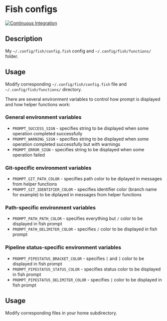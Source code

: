 # Fish configs

[![Continuous Integration](https://github.com/Console-Utils/fish-configs/actions/workflows/ci.yml/badge.svg)](https://github.com/Console-Utils/fish-configs/actions/workflows/ci.yml)

## Description

My `~/.config/fish/config.fish` config and `~/.config/fish/functions/` folder.

## Usage

Modify corresponding `~/.config/fish/config.fish` file and `~/.config/fish/functions/` directory.

There are several environment variables to control how prompt is displayed and how helper functions work:

### General environment variables

- `PROMPT_SUCCESS_SIGN` - specifies string to be displayed when some operation completed successfully
- `PROMPT_WARNING_SIGN` - specifies string to be displayed when some operation completed successfully but with warnings
- `PROMPT_ERROR_SIGN` - specifies string to be displayed when some operation failed

### Git-specific environment variables

- `PROMPT_GIT_PATH_COLOR` - specifies path color to be diplayed in messages from helper functions
- `PROMPT_GIT_IDENTIFIER_COLOR` - specifies identifier color (branch name for example) to be diplayed in messages from helper functions

### Path-specific environment variables

- `PROMPT_PATH_PATH_COLOR` - specifies everything but `/` color to be displayed in fish prompt
- `PROMPT_PATH_DELIMITER_COLOR` - specifies `/` color to be displayed in fish prompt

### Pipeline status-specific environment variables

- `PROMPT_PIPESTATUS_BRACKET_COLOR` - specifies `[` and `]` color to be displayed in fish prompt
- `PROMPT_PIPESTATUS_STATUS_COLOR` - specifies status color to be displayed in fish prompt
- `PROMPT_PIPESTATUS_DELIMITER_COLOR` - specifies `|` color to be displayed in fish prompt

## Usage

Modify corresponding files in your home subdirectory.

